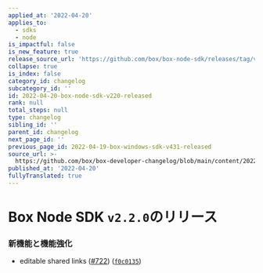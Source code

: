 ```yaml
---
applied_at: '2022-04-20'
applies_to:
  - sdks
  - node
is_impactful: false
is_new_feature: true
release_source_url: 'https://github.com/box/box-node-sdk/releases/tag/v2.2.0'
collapse: true
is_index: false
category_id: changelog
subcategory_id: ''
id: 2022-04-20-box-node-sdk-v220-released
rank: null
total_steps: null
type: changelog
sibling_id: ''
parent_id: changelog
next_page_id: ''
previous_page_id: 2022-04-19-box-windows-sdk-v431-released
source_url: >-
  https://github.com/box/box-developer-changelog/blob/main/content/2022/04-20-box-node-sdk-v220-released.md
published_at: '2022-04-20'
fullyTranslated: true
---
```

# Box Node SDK `v2.2.0`のリリース

### 新機能と機能強化

* editable shared links ([#722][1]) ([`f0c0135`][2])

[1]: https://github.com/box/box-node-sdk/issues/722

[2]: https://github.com/box/box-node-sdk/commit/f0c0135511fde46144e6c496432104321af443f6
